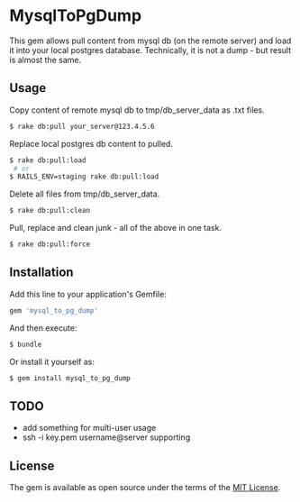 # MysqlToPgDump
This gem allows pull content from mysql db (on the remote server) and
load it into your local postgres database.
Technically, it is not a dump - but result is almost the same. 

## Usage
Copy content of remote mysql db to tmp/db_server_data as .txt files.
```bash
$ rake db:pull your_server@123.4.5.6
```
Replace local postgres db content to pulled.
```bash
$ rake db:pull:load
 # or
$ RAILS_ENV=staging rake db:pull:load
```
Delete all files from tmp/db_server_data.
```bash
$ rake db:pull:clean
```
Pull, replace and clean junk - all of the above in one task.
```bash
$ rake db:pull:force
```

## Installation
Add this line to your application's Gemfile:

```ruby
gem 'mysql_to_pg_dump'
```

And then execute:
```bash
$ bundle
```

Or install it yourself as:
```bash
$ gem install mysql_to_pg_dump
```
## TODO
 - add something for multi-user usage
 - ssh -i key.pem username@server supporting

## License
The gem is available as open source under the terms of the [MIT License](http://opensource.org/licenses/MIT).

